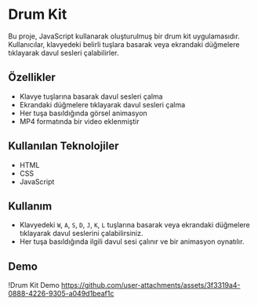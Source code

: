 # Drum Kit

Bu proje, JavaScript kullanarak oluşturulmuş bir drum kit uygulamasıdır. Kullanıcılar, klavyedeki belirli tuşlara basarak veya ekrandaki düğmelere tıklayarak davul sesleri çalabilirler.

## Özellikler

- Klavye tuşlarına basarak davul sesleri çalma
- Ekrandaki düğmelere tıklayarak davul sesleri çalma
- Her tuşa basıldığında görsel animasyon
- MP4 formatında bir video eklenmiştir

## Kullanılan Teknolojiler

- HTML
- CSS
- JavaScript

## Kullanım

- Klavyedeki `W`, `A`, `S`, `D`, `J`, `K`, `L` tuşlarına basarak veya ekrandaki düğmelere tıklayarak davul seslerini çalabilirsiniz.
- Her tuşa basıldığında ilgili davul sesi çalınır ve bir animasyon oynatılır.

## Demo

!Drum Kit Demo https://github.com/user-attachments/assets/3f3319a4-0888-4226-9305-a049d1beaf1c

